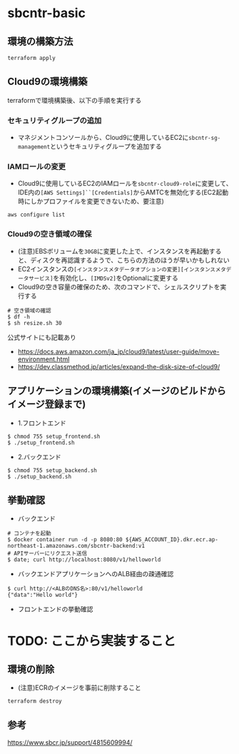 # sbcntr-basic

## 環境の構築方法
```
terraform apply
```
## Cloud9の環境構築
terraformで環境構築後、以下の手順を実行する
### セキュリティグループの追加
- マネジメントコンソールから、Cloud9に使用しているEC2に`sbcntr-sg-management`というセキュリティグループを追加する
### IAMロールの変更
- Cloud9に使用しているEC2のIAMロールを`sbcntr-cloud9-role`に変更して、IDE内の`[AWS Settings]``[Credentials]`からAMTCを無効化する(EC2起動時にしかプロファイルを変更できないため、要注意)
```
aws configure list
```
### Cloud9の空き領域の確保
- (注意)EBSボリュームを`30GB`に変更した上で、インスタンスを再起動すると、ディスクを再認識するようで、こちらの方法のほうが早いかもしれない
- EC2インスタンスの`[インスタンスメタデータオプションの変更][インスタンスメタデータサービス]`を有効化し、`[IMDSv2]`をOptionalに変更する
- Cloud9の空き容量の確保のため、次のコマンドで、シェルスクリプトを実行する
```
# 空き領域の確認
$ df -h
$ sh resize.sh 30
```
公式サイトにも記載あり
- https://docs.aws.amazon.com/ja_jp/cloud9/latest/user-guide/move-environment.html
- https://dev.classmethod.jp/articles/expand-the-disk-size-of-cloud9/
## アプリケーションの環境構築(イメージのビルドからイメージ登録まで)
- 1.フロントエンド
```
$ chmod 755 setup_frontend.sh
$ ./setup_frontend.sh
```
- 2.バックエンド
```
$ chmod 755 setup_backend.sh
$ ./setup_backend.sh
```
## 挙動確認
- バックエンド
```
# コンテナを起動
$ docker container run -d -p 8080:80 ${AWS_ACCOUNT_ID}.dkr.ecr.ap-northeast-1.amazonaws.com/sbcntr-backend:v1
# APIサーバーにリクエスト送信
$ date; curl http://localhost:8080/v1/helloworld
```
- バックエンドアプリケーションへのALB経由の疎通確認
```
$ curl http://<ALBのDNS名>:80/v1/helloworld
{"data":"Hello world"}
```
- フロントエンドの挙動確認
# TODO: ここから実装すること

## 環境の削除
- (注意)ECRのイメージを事前に削除すること
```
terraform destroy 
```
## 参考
https://www.sbcr.jp/support/4815609994/
